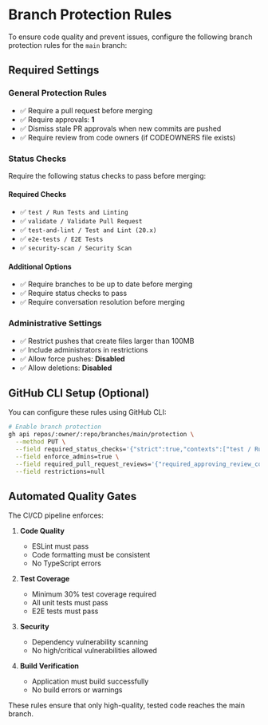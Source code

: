 # Branch Protection Rules

To ensure code quality and prevent issues, configure the following branch protection rules for the `main` branch:

## Required Settings

### General Protection Rules
- ✅ Require a pull request before merging
- ✅ Require approvals: **1**
- ✅ Dismiss stale PR approvals when new commits are pushed
- ✅ Require review from code owners (if CODEOWNERS file exists)

### Status Checks
Require the following status checks to pass before merging:

#### Required Checks
- ✅ `test / Run Tests and Linting`
- ✅ `validate / Validate Pull Request`
- ✅ `test-and-lint / Test and Lint (20.x)`
- ✅ `e2e-tests / E2E Tests`
- ✅ `security-scan / Security Scan`

#### Additional Options
- ✅ Require branches to be up to date before merging
- ✅ Require status checks to pass
- ✅ Require conversation resolution before merging

### Administrative Settings
- ✅ Restrict pushes that create files larger than 100MB
- ✅ Include administrators in restrictions
- ✅ Allow force pushes: **Disabled**
- ✅ Allow deletions: **Disabled**

## GitHub CLI Setup (Optional)

You can configure these rules using GitHub CLI:

```bash
# Enable branch protection
gh api repos/:owner/:repo/branches/main/protection \
  --method PUT \
  --field required_status_checks='{"strict":true,"contexts":["test / Run Tests and Linting","validate / Validate Pull Request"]}' \
  --field enforce_admins=true \
  --field required_pull_request_reviews='{"required_approving_review_count":1,"dismiss_stale_reviews":true}' \
  --field restrictions=null
```

## Automated Quality Gates

The CI/CD pipeline enforces:

1. **Code Quality**
   - ESLint must pass
   - Code formatting must be consistent
   - No TypeScript errors

2. **Test Coverage**
   - Minimum 30% test coverage required
   - All unit tests must pass
   - E2E tests must pass

3. **Security**
   - Dependency vulnerability scanning
   - No high/critical vulnerabilities allowed

4. **Build Verification**
   - Application must build successfully
   - No build errors or warnings

These rules ensure that only high-quality, tested code reaches the main branch.
